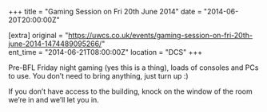 +++
title = "Gaming Session on Fri 20th June 2014"
date = "2014-06-20T20:00:00Z"

[extra]
original = "https://uwcs.co.uk/events/gaming-session-on-fri-20th-june-2014-1474489095266/"    
ent_time = "2014-06-21T08:00:00Z"
location = "DCS"
+++

Pre-BFL Friday night gaming (yes this is a thing), loads of consoles and PCs to use. You don’t need to bring anything, just turn up :)

If you don’t have access to the building, knock on the window of the room we’re in and we’ll let you in.

